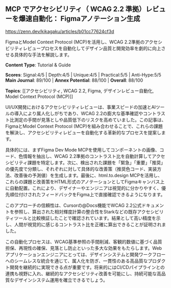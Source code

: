 ## MCP でアクセシビリティ（ WCAG 2.2 準拠）レビューを爆速自動化： Figmaアノテーション生成

https://zenn.dev/kikagaku/articles/b01cc77624cf3d

FigmaとModel Context Protocol (MCP)を活用し、WCAG 2.2準拠のアクセシビリティレビュープロセスを自動化してデザイン品質と開発効率を劇的に向上させる具体的な手法を解説します。

**Content Type**: Tutorial & Guide

**Scores**: Signal:4/5 | Depth:4/5 | Unique:4/5 | Practical:5/5 | Anti-Hype:5/5
**Main Journal**: 89/100 | **Annex Potential**: 88/100 | **Overall**: 88/100

**Topics**: [[アクセシビリティ, WCAG 2.2, Figma, デザインレビュー自動化, Model Context Protocol (MCP)]]

UI/UX開発におけるアクセシビリティレビューは、事業スピードの加速とAIツールの導入により属人化しがちであり、WCAG 2.2の膨大な基準確認やコントラスト比測定の手間が見落としや品質低下のリスクを高めていました。この記事は、FigmaとModel Context Protocol (MCP)を組み合わせることで、これらの課題を解決し、アクセシビリティレビューを自動化する革新的なプロセスを提案します。

具体的には、まずFigma Dev Mode MCPを使用してコンポーネントの画像、コード、色情報を抽出し、WCAG 2.2準拠のコントラスト比を自動計算してアクセシビリティ課題を特定します。次に、検出された課題を「緊急」「重要」「推奨」の優先度で分類し、それぞれに対して具体的な改善策（推奨色コード、実装方法、改善後の予測値）を生成します。最後に、html.to.design MCPを活用し、これらの課題と改善策をHTML形式のアノテーションとしてFigmaキャンバス上に自動配置。これにより、デザイナーやエンジニアは視覚的に分かりやすく、優先順位付けされたフィードバックをFigma上で直接確認できるようになります。

このアプローチの信頼性は、Cursorの@Docs機能でWCAG 2.2公式ドキュメントを参照し、算出された相対輝度計算の整合性をStarkなどの既存アクセシビリティツールと比較検証したことで確認されています。結果として高い精度を示し、人間が視覚的に感じるコントラスト比を正確に算出できることが証明されました。

この自動化プロセスは、WCAG基準参照の手間削減、客観的数値に基づく品質担保、再現性の確保、見落とし防止といった多大な効果をもたらします。Webアプリケーションエンジニアにとっては、デザインシステムと開発ワークフローへのシームレスな統合を通じて、属人化を防ぎ、一貫性のある高品質なプロダクト開発を継続的に実現できる点が重要です。将来的にはCI/CDパイプラインとの連携も視野に入れ、継続的なアクセシビリティ改善を可能にし、持続可能な高品質なデザインシステム運用を確立できるでしょう。
